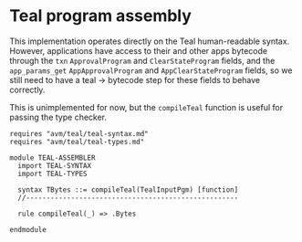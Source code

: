 # Teal program assembly


This implementation operates directly on the Teal human-readable syntax. However, applications have access to
their and other apps bytecode through the `txn` `ApprovalProgram` and `ClearStateProgram` fields, and the
`app_params_get` `AppApprovalProgram` and `AppClearStateProgram` fields, so we still need to have a teal ->
bytecode step for these fields to behave correctly.

This is unimplemented for now, but the `compileTeal` function is useful for passing the type checker.

```k
requires "avm/teal/teal-syntax.md"
requires "avm/teal/teal-types.md"

module TEAL-ASSEMBLER
  import TEAL-SYNTAX
  import TEAL-TYPES
```

```k
  syntax TBytes ::= compileTeal(TealInputPgm) [function]
  //----------------------------------------------------

  rule compileTeal(_) => .Bytes
```

```k
endmodule
```
